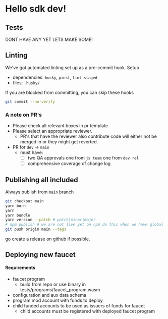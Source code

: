 # Hello sdk dev!

## Tests

DONT HAVE ANY YET LETS MAKE SOME!

## Linting

We've got automated linting set up as a pre-commit hook.
Setup

- dependencies: `husky`, `pinst`, `lint-staged`
- files: `.husky/`

If you are blocked from committing, you can skip these hooks

```bash
git commit --no-verify
```

### A note on PR's

- Please check all relevant boxes in pr template
- Please select an appropriate reviewer.
   - PR's that have the reviewer also contribute code will either not be merged in or they might get reverted.
- PR for `dev` -> `main`
   - must have:
      - [ ] two QA approvals one from `js team` one from `dev rel`
      - [ ] comprehensive coverage of change log

## Publishing all included


Always publish from `main` branch

```bash
git checkout main
yarn burn
yarn
yarn bundle
yarn version --patch # patch|minor|major
# npm publish # we are not live yet on npm do this when we have global install figured out
git push origin main --tags
```

go create a release on github if possible.


## Deploying new faucet
<!-- TO-DO: Cleanup requirements -->
#### Requirements
- faucet program
  - build from repo or use binary in tests/programs/faucet_program.wasm
- configuration and aux data schema
- program mod account with funds to deploy
- child funded accounts to be used as issuers of funds for faucet
  - child accounts must be registered with deployed faucet program